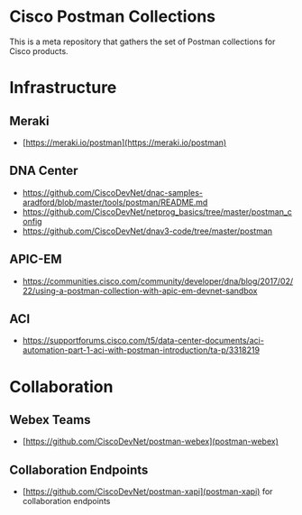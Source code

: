 # Cisco Postman Collections
This is a meta repository that gathers the set of Postman collections for Cisco products.

# Infrastructure

## Meraki

* [https://meraki.io/postman](https://meraki.io/postman)

## DNA Center

* https://github.com/CiscoDevNet/dnac-samples-aradford/blob/master/tools/postman/README.md
* https://github.com/CiscoDevNet/netprog_basics/tree/master/postman_config
* https://github.com/CiscoDevNet/dnav3-code/tree/master/postman

## APIC-EM

* https://communities.cisco.com/community/developer/dna/blog/2017/02/22/using-a-postman-collection-with-apic-em-devnet-sandbox

## ACI

* https://supportforums.cisco.com/t5/data-center-documents/aci-automation-part-1-aci-with-postman-introduction/ta-p/3318219

# Collaboration

## Webex Teams
* [https://github.com/CiscoDevNet/postman-webex](postman-webex)

## Collaboration Endpoints

* [https://github.com/CiscoDevNet/postman-xapi](postman-xapi) for collaboration endpoints
